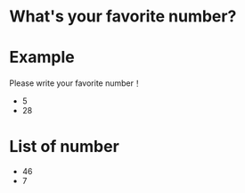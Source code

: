 # What's your favorite number?

# Example
Please write your favorite number！
- 5
- 28

# List of number
- 46
- 7


